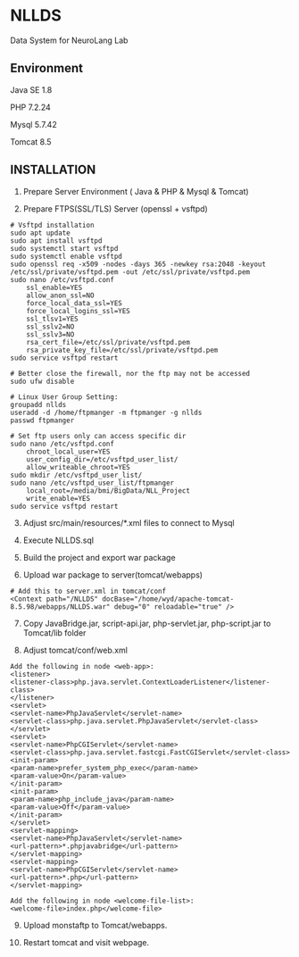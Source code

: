 # NLLDS
Data System for NeuroLang Lab

## Environment
Java SE 1.8

PHP 7.2.24

Mysql 5.7.42

Tomcat 8.5

## INSTALLATION
1. Prepare Server Environment ( Java & PHP & Mysql & Tomcat)

2. Prepare FTPS(SSL/TLS) Server (openssl + vsftpd)
```
# Vsftpd installation
sudo apt update
sudo apt install vsftpd
sudo systemctl start vsftpd
sudo systemctl enable vsftpd
sudo openssl req -x509 -nodes -days 365 -newkey rsa:2048 -keyout /etc/ssl/private/vsftpd.pem -out /etc/ssl/private/vsftpd.pem
sudo nano /etc/vsftpd.conf
	ssl_enable=YES
	allow_anon_ssl=NO
	force_local_data_ssl=YES
	force_local_logins_ssl=YES
	ssl_tlsv1=YES
	ssl_sslv2=NO
	ssl_sslv3=NO
	rsa_cert_file=/etc/ssl/private/vsftpd.pem
	rsa_private_key_file=/etc/ssl/private/vsftpd.pem
sudo service vsftpd restart

# Better close the firewall, nor the ftp may not be accessed
sudo ufw disable

# Linux User Group Setting:
groupadd nllds
useradd -d /home/ftpmanger -m ftpmanger -g nllds
passwd ftpmanger

# Set ftp users only can access specific dir
sudo nano /etc/vsftpd.conf
	chroot_local_user=YES
	user_config_dir=/etc/vsftpd_user_list/
	allow_writeable_chroot=YES
sudo mkdir /etc/vsftpd_user_list/
sudo nano /etc/vsftpd_user_list/ftpmanger
	local_root=/media/bmi/BigData/NLL_Project
	write_enable=YES
sudo service vsftpd restart
```

3. Adjust src/main/resources/*.xml files to connect to Mysql

4. Execute NLLDS.sql

5. Build the project and export war package

6. Upload war package to server(tomcat/webapps)
```
# Add this to server.xml in tomcat/conf
<Context path="/NLLDS" docBase="/home/wyd/apache-tomcat-8.5.98/webapps/NLLDS.war" debug="0" reloadable="true" />
```

7. Copy JavaBridge.jar, script-api.jar, php-servlet.jar, php-script.jar to Tomcat/lib folder

8. Adjust tomcat/conf/web.xml

```
Add the following in node <web-app>:
<listener>
<listener-class>php.java.servlet.ContextLoaderListener</listener-class>
</listener>
<servlet>
<servlet-name>PhpJavaServlet</servlet-name>
<servlet-class>php.java.servlet.PhpJavaServlet</servlet-class>
</servlet>
<servlet>
<servlet-name>PhpCGIServlet</servlet-name>
<servlet-class>php.java.servlet.fastcgi.FastCGIServlet</servlet-class>
<init-param>
<param-name>prefer_system_php_exec</param-name>
<param-value>On</param-value>
</init-param>
<init-param>
<param-name>php_include_java</param-name>
<param-value>Off</param-value>
</init-param>
</servlet>
<servlet-mapping>
<servlet-name>PhpJavaServlet</servlet-name>
<url-pattern>*.phpjavabridge</url-pattern>
</servlet-mapping>
<servlet-mapping>
<servlet-name>PhpCGIServlet</servlet-name>
<url-pattern>*.php</url-pattern>
</servlet-mapping>

Add the following in node <welcome-file-list>:
<welcome-file>index.php</welcome-file>
```

9. Upload monstaftp to Tomcat/webapps.

10. Restart tomcat and visit webpage.


